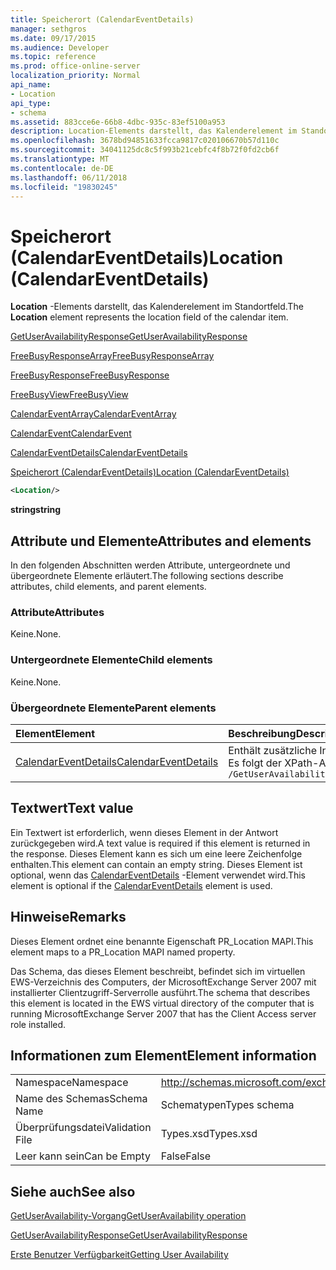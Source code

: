 ```yaml
---
title: Speicherort (CalendarEventDetails)
manager: sethgros
ms.date: 09/17/2015
ms.audience: Developer
ms.topic: reference
ms.prod: office-online-server
localization_priority: Normal
api_name:
- Location
api_type:
- schema
ms.assetid: 883cce6e-66b8-4dbc-935c-83ef5100a953
description: Location-Elements darstellt, das Kalenderelement im Standortfeld.
ms.openlocfilehash: 3678bd94851633fcca9817c020106670b57d110c
ms.sourcegitcommit: 34041125dc8c5f993b21cebfc4f8b72f0fd2cb6f
ms.translationtype: MT
ms.contentlocale: de-DE
ms.lasthandoff: 06/11/2018
ms.locfileid: "19830245"
---
```

# <a name="location-calendareventdetails"></a><span data-ttu-id="27b22-103">Speicherort (CalendarEventDetails)</span><span class="sxs-lookup"><span data-stu-id="27b22-103">Location (CalendarEventDetails)</span></span>

<span data-ttu-id="27b22-104">**Location** -Elements darstellt, das Kalenderelement im Standortfeld.</span><span class="sxs-lookup"><span data-stu-id="27b22-104">The **Location** element represents the location field of the calendar item.</span></span> 
  
[<span data-ttu-id="27b22-105">GetUserAvailabilityResponse</span><span class="sxs-lookup"><span data-stu-id="27b22-105">GetUserAvailabilityResponse</span></span>](getuseravailabilityresponse.md)
  
[<span data-ttu-id="27b22-106">FreeBusyResponseArray</span><span class="sxs-lookup"><span data-stu-id="27b22-106">FreeBusyResponseArray</span></span>](freebusyresponsearray.md)
  
[<span data-ttu-id="27b22-107">FreeBusyResponse</span><span class="sxs-lookup"><span data-stu-id="27b22-107">FreeBusyResponse</span></span>](freebusyresponse.md)
  
[<span data-ttu-id="27b22-108">FreeBusyView</span><span class="sxs-lookup"><span data-stu-id="27b22-108">FreeBusyView</span></span>](freebusyview.md)
  
[<span data-ttu-id="27b22-109">CalendarEventArray</span><span class="sxs-lookup"><span data-stu-id="27b22-109">CalendarEventArray</span></span>](calendareventarray.md)
  
[<span data-ttu-id="27b22-110">CalendarEvent</span><span class="sxs-lookup"><span data-stu-id="27b22-110">CalendarEvent</span></span>](calendarevent.md)
  
[<span data-ttu-id="27b22-111">CalendarEventDetails</span><span class="sxs-lookup"><span data-stu-id="27b22-111">CalendarEventDetails</span></span>](calendareventdetails.md)
  
[<span data-ttu-id="27b22-112">Speicherort (CalendarEventDetails)</span><span class="sxs-lookup"><span data-stu-id="27b22-112">Location (CalendarEventDetails)</span></span>](location-calendareventdetails.md)
  
```xml
<Location/>
```

 <span data-ttu-id="27b22-113">**string**</span><span class="sxs-lookup"><span data-stu-id="27b22-113">**string**</span></span>
## <a name="attributes-and-elements"></a><span data-ttu-id="27b22-114">Attribute und Elemente</span><span class="sxs-lookup"><span data-stu-id="27b22-114">Attributes and elements</span></span>

<span data-ttu-id="27b22-115">In den folgenden Abschnitten werden Attribute, untergeordnete und übergeordnete Elemente erläutert.</span><span class="sxs-lookup"><span data-stu-id="27b22-115">The following sections describe attributes, child elements, and parent elements.</span></span>
  
### <a name="attributes"></a><span data-ttu-id="27b22-116">Attribute</span><span class="sxs-lookup"><span data-stu-id="27b22-116">Attributes</span></span>

<span data-ttu-id="27b22-117">Keine.</span><span class="sxs-lookup"><span data-stu-id="27b22-117">None.</span></span>
  
### <a name="child-elements"></a><span data-ttu-id="27b22-118">Untergeordnete Elemente</span><span class="sxs-lookup"><span data-stu-id="27b22-118">Child elements</span></span>

<span data-ttu-id="27b22-119">Keine.</span><span class="sxs-lookup"><span data-stu-id="27b22-119">None.</span></span>
  
### <a name="parent-elements"></a><span data-ttu-id="27b22-120">Übergeordnete Elemente</span><span class="sxs-lookup"><span data-stu-id="27b22-120">Parent elements</span></span>

|<span data-ttu-id="27b22-121">**Element**</span><span class="sxs-lookup"><span data-stu-id="27b22-121">**Element**</span></span>|<span data-ttu-id="27b22-122">**Beschreibung**</span><span class="sxs-lookup"><span data-stu-id="27b22-122">**Description**</span></span>|
|:-----|:-----|
|[<span data-ttu-id="27b22-123">CalendarEventDetails</span><span class="sxs-lookup"><span data-stu-id="27b22-123">CalendarEventDetails</span></span>](calendareventdetails.md) <br/> |<span data-ttu-id="27b22-124">Enthält zusätzliche Informationen für ein Ereignis im Kalender.</span><span class="sxs-lookup"><span data-stu-id="27b22-124">Provides additional information for a calendar event.</span></span>  <br/> <span data-ttu-id="27b22-125">Es folgt der XPath-Ausdruck, der dieses Element:</span><span class="sxs-lookup"><span data-stu-id="27b22-125">The following is the XPath expression to this element:</span></span>  <br/>  `/GetUserAvailabilityResponse/FreeBusyResponseArray/FreeBusyResponse/FreeBusyView/CalendarEventArray/CalendarEvent[i]/CalendarEventDetails` <br/> |
   
## <a name="text-value"></a><span data-ttu-id="27b22-126">Textwert</span><span class="sxs-lookup"><span data-stu-id="27b22-126">Text value</span></span>

<span data-ttu-id="27b22-127">Ein Textwert ist erforderlich, wenn dieses Element in der Antwort zurückgegeben wird.</span><span class="sxs-lookup"><span data-stu-id="27b22-127">A text value is required if this element is returned in the response.</span></span> <span data-ttu-id="27b22-128">Dieses Element kann es sich um eine leere Zeichenfolge enthalten.</span><span class="sxs-lookup"><span data-stu-id="27b22-128">This element can contain an empty string.</span></span> <span data-ttu-id="27b22-129">Dieses Element ist optional, wenn das [CalendarEventDetails](calendareventdetails.md) -Element verwendet wird.</span><span class="sxs-lookup"><span data-stu-id="27b22-129">This element is optional if the [CalendarEventDetails](calendareventdetails.md) element is used.</span></span> 
  
## <a name="remarks"></a><span data-ttu-id="27b22-130">Hinweise</span><span class="sxs-lookup"><span data-stu-id="27b22-130">Remarks</span></span>

<span data-ttu-id="27b22-131">Dieses Element ordnet eine benannte Eigenschaft PR_Location MAPI.</span><span class="sxs-lookup"><span data-stu-id="27b22-131">This element maps to a PR_Location MAPI named property.</span></span>
  
<span data-ttu-id="27b22-132">Das Schema, das dieses Element beschreibt, befindet sich im virtuellen EWS-Verzeichnis des Computers, der MicrosoftExchange Server 2007 mit installierter Clientzugriff-Serverrolle ausführt.</span><span class="sxs-lookup"><span data-stu-id="27b22-132">The schema that describes this element is located in the EWS virtual directory of the computer that is running MicrosoftExchange Server 2007 that has the Client Access server role installed.</span></span>
  
## <a name="element-information"></a><span data-ttu-id="27b22-133">Informationen zum Element</span><span class="sxs-lookup"><span data-stu-id="27b22-133">Element information</span></span>

|||
|:-----|:-----|
|<span data-ttu-id="27b22-134">Namespace</span><span class="sxs-lookup"><span data-stu-id="27b22-134">Namespace</span></span>  <br/> |http://schemas.microsoft.com/exchange/services/2006/types  <br/> |
|<span data-ttu-id="27b22-135">Name des Schemas</span><span class="sxs-lookup"><span data-stu-id="27b22-135">Schema Name</span></span>  <br/> |<span data-ttu-id="27b22-136">Schematypen</span><span class="sxs-lookup"><span data-stu-id="27b22-136">Types schema</span></span>  <br/> |
|<span data-ttu-id="27b22-137">Überprüfungsdatei</span><span class="sxs-lookup"><span data-stu-id="27b22-137">Validation File</span></span>  <br/> |<span data-ttu-id="27b22-138">Types.xsd</span><span class="sxs-lookup"><span data-stu-id="27b22-138">Types.xsd</span></span>  <br/> |
|<span data-ttu-id="27b22-139">Leer kann sein</span><span class="sxs-lookup"><span data-stu-id="27b22-139">Can be Empty</span></span>  <br/> |<span data-ttu-id="27b22-140">False</span><span class="sxs-lookup"><span data-stu-id="27b22-140">False</span></span>  <br/> |
   
## <a name="see-also"></a><span data-ttu-id="27b22-141">Siehe auch</span><span class="sxs-lookup"><span data-stu-id="27b22-141">See also</span></span>



[<span data-ttu-id="27b22-142">GetUserAvailability-Vorgang</span><span class="sxs-lookup"><span data-stu-id="27b22-142">GetUserAvailability operation</span></span>](getuseravailability-operation.md)
  
[<span data-ttu-id="27b22-143">GetUserAvailabilityResponse</span><span class="sxs-lookup"><span data-stu-id="27b22-143">GetUserAvailabilityResponse</span></span>](getuseravailabilityresponse.md)


[<span data-ttu-id="27b22-144">Erste Benutzer Verfügbarkeit</span><span class="sxs-lookup"><span data-stu-id="27b22-144">Getting User Availability</span></span>](http://msdn.microsoft.com/library/d4133fcb-9b0f-4e6b-aadf-a389da83516a%28Office.15%29.aspx)


